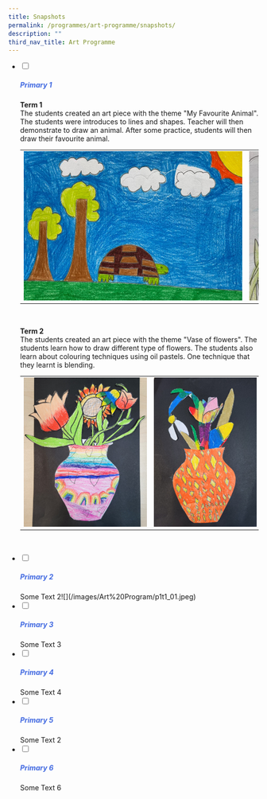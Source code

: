 ```yaml
---
title: Snapshots
permalink: /programmes/art-programme/snapshots/
description: ""
third_nav_title: Art Programme
---
```

<ul class="jekyllcodex_accordion">

<li>
<input type="checkbox" id="accordion1">
<label for="accordion1"><h5 style="color:RoyalBlue">Primary 1</h5></label>
<div>
<b>Term 1</b><br>The students created an art piece with the theme "My Favourite Animal". The students were introduces to lines and shapes. Teacher will then demonstrate to draw an animal. After some practice, students will then draw their favourite animal.
<div style="border:0px solid black;height:370px;overflow-y:hidden;overflow-x:hidden;">
<p style="width:100%;">
<table style="width:1800px">
<tbody><tr>
<td><img src="/images/Art%20Program/p1t1_01.jpeg" style="height:300px"></td>
<td><img src="/images/Art%20Program/p1t1_02.jpeg" style="height:300px"></td>
<td><img src="/images/Art%20Program/p1t1_03.jpeg" style="height:300px"></td>
<td><img src="/images/Art%20Program/p1t1_04.jpeg" style="height:300px"></td>
<td><img src="/images/Art%20Program/p1t1_05.jpeg" style="height:300px"></td>
</tr>
</tbody></table>
 
</p>
</div>
<b>Term 2</b><br>The students created an art piece with the theme "Vase of flowers". The students learn how to draw different type of flowers. The students also learn about colouring techniques using oil pastels. One technique that they learnt is blending. 
<div style="border:0px solid black;height:370px;overflow-y:hidden;overflow-x:hidden;">
<p style="width:100%;">
<table style="width:1150px">
<tbody><tr>
<td><img src="/images/Art%20Program/p1t2_01.jpg" style="height:300px"></td>
<td><img src="/images/Art%20Program/p1t2_02.jpg" style="height:300px"></td>
<td><img src="/images/Art%20Program/p1t2_03.jpg" style="height:300px"></td>
<td><img src="/images/Art%20Program/p1t204.jpg" style="height:300px"></td>
<td><img src="/images/Art%20Program/p1t205.jpg" style="height:300px"></td>
</tr>
</tbody></table>
 
</p>
</div>

</div>
</li>

<li>
<input type="checkbox" id="accordion2">
<label for="accordion2"><h5 style="color:RoyalBlue">Primary 2</h5></label>
<div>
Some Text 2![](/images/Art%20Program/p1t1_01.jpeg)
</div></li>
<li>
<input type="checkbox" id="accordion3">
<label for="accordion3"><h5 style="color:RoyalBlue">Primary 3</h5></label>
<div>
Some Text 3
</div></li>

<li>
<input type="checkbox" id="accordion4">
<label for="accordion4"><h5 style="color:RoyalBlue">Primary 4</h5></label>
<div>
Some Text 4
</div></li>
	
<li>
<input type="checkbox" id="accordion5">
<label for="accordion5"><h5 style="color:RoyalBlue">Primary 5</h5></label>
<div>
Some Text 2
</div></li>

<li>
<input type="checkbox" id="accordion6">
<label for="accordion6"><h5 style="color:RoyalBlue">Primary 6</h5></label>
<div>
Some Text 6
</div></li>

</ul>